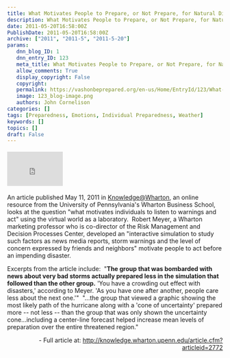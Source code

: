 ```yaml
---
title: What Motivates People to Prepare, or Not Prepare, for Natural Disasters?
description: What Motivates People to Prepare, or Not Prepare, for Natural Disasters?
date: 2011-05-20T16:58:00Z
PublishDate: 2011-05-20T16:58:00Z
archive: ["2011", "2011-5", "2011-5-20"]
params:
   dnn_blog_ID: 1
   dnn_entry_ID: 123
   meta_title: What Motivates People to Prepare, or Not Prepare, for Natural Disasters?
   allow_comments: True
   display_copyright: False
   copyright: 
   permalink: https://vashonbeprepared.org/en-us/Home/EntryId/123/What-Motivates-People-to-Prepare-or-Not-Prepare-for-Natural-Disasters
   image: 123_blog-image.png
   authors: John Cornelison
categories: []
tags: [Preparedness, Emotions, Individual Preparedness, Weather]
keywords: []
topics: []
draft: False
---
```


<div class="wlWriterHeaderFooter" style="padding-bottom: 4px; margin: 0px; padding-left: 0px; padding-right: 0px; float: none; padding-top: 4px"><iframe src="http://www.facebook.com/widgets/like.php?href=http://vashoneoc.org/Blogs/VashonPreparedness/tabid/164/EntryId/123/What-Motivates-People-to-Prepare-or-Not-Prepare-for-Natural-Disasters.aspx" frameborder="0" scrolling="no" style="border-bottom: medium none; border-left: medium none; width: 130px; height: 80px; border-top: medium none; border-right: medium none"></iframe></div>
<p>An article published May 11, 2011 in <a href="mailto:Knowledge@Wharton">Knowledge@Wharton</a>, an online resource from the University of Pennsylvania's Wharton Business School, looks at the question "what motivates individuals to listen to warnings and act" using the virtual world as a laboratory.&#160; Robert Meyer, a Wharton marketing professor who is co-director of the Risk Management and Decision Processes Center, developed an "interactive simulation to study such factors as news media reports, storm warnings and the level of concern expressed by friends and neighbors" motivate people to act before an impending disaster.</p>
<p>Excerpts from the article include:&#160; "<strong>The group that was bombarded with news about very bad storms actually prepared less in the simulation that followed than the other group.</strong> 'You have a crowding out effect with disasters,' according to Meyer. 'As you have one after another, people care less about the next one.'"&#160; "...the group that viewed a graphic showing the most likely path of the hurricane along with a 'cone of uncertainty' prepared more -- not less -- than the group that was only shown the uncertainty cone…including a center-line forecast helped increase mean levels of preparation over the entire threatened region."</p>
<p align="right">- Full article at: <a title="http://knowledge.wharton.upenn.edu/article.cfm?articleid=2772" href="http://knowledge.wharton.upenn.edu/article.cfm?articleid=2772">http://knowledge.wharton.upenn.edu/article.cfm?articleid=2772</a></p>
